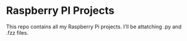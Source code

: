 # Raspberry PI Projects
This repo contains all my Raspberry Pi projects. I'll be attatching .py and .fzz files.
